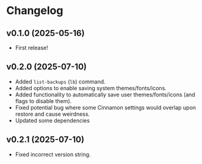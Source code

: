 # Changelog

## v0.1.0 (2025-05-16)

- First release!

## v0.2.0 (2025-07-10)

- Added `list-backups` (`lb`) command.
- Added options to enable saving system themes/fonts/icons.
- Added functionality to automatically save user themes/fonts/icons (and flags to disable them).
- Fixed potential bug where some Cinnamon settings would overlap upon restore and cause weirdness.
- Updated some dependencies

## v0.2.1 (2025-07-10)

- Fixed incorrect version string.

